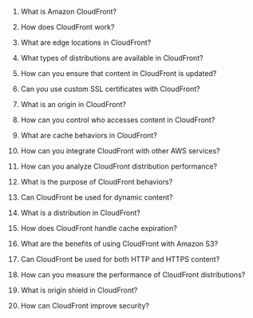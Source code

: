 1. What is Amazon CloudFront?

2. How does CloudFront work?

3. What are edge locations in CloudFront?

4. What types of distributions are available in CloudFront?

5. How can you ensure that content in CloudFront is updated?

6. Can you use custom SSL certificates with CloudFront?

7. What is an origin in CloudFront?

8. How can you control who accesses content in CloudFront?

9. What are cache behaviors in CloudFront?

10. How can you integrate CloudFront with other AWS services?

11. How can you analyze CloudFront distribution performance?

12. What is the purpose of CloudFront behaviors?

13. Can CloudFront be used for dynamic content?

14. What is a distribution in CloudFront?

15. How does CloudFront handle cache expiration?

16. What are the benefits of using CloudFront with Amazon S3?

17. Can CloudFront be used for both HTTP and HTTPS content?

18. How can you measure the performance of CloudFront distributions?

19. What is origin shield in CloudFront?

20. How can CloudFront improve security?